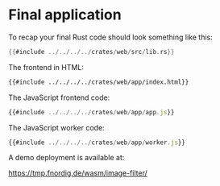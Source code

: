 # Final application

To recap your final Rust code should look something like this:

```rust
{{#include ../../../../crates/web/src/lib.rs}}
```

The frontend in HTML:

```html
{{#include ../../../../crates/web/app/index.html}}
```

The JavaScript frontend code:

```javascript
{{#include ../../../../crates/web/app/app.js}}
```

The JavaScript worker code:

```javascript
{{#include ../../../../crates/web/app/worker.js}}
```

A demo deployment is available at:

<https://tmp.fnordig.de/wasm/image-filter/>
